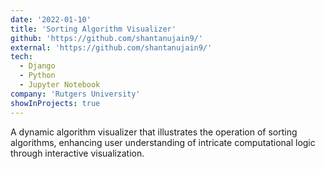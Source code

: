 ```yaml
---
date: '2022-01-10'
title: 'Sorting Algorithm Visualizer'
github: 'https://github.com/shantanujain9/'
external: 'https://github.com/shantanujain9/'
tech:
  - Django
  - Python
  - Jupyter Notebook
company: 'Rutgers University'
showInProjects: true
---
```


A dynamic algorithm visualizer that illustrates the operation of sorting algorithms, enhancing user understanding of intricate computational logic through interactive visualization.
